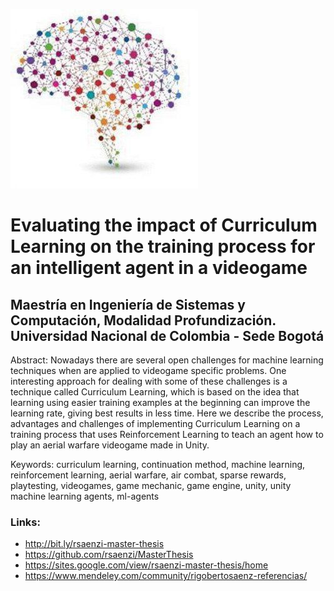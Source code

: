 ![Header](/Logo.jpg)

# Evaluating the impact of Curriculum Learning on the training process for an intelligent agent in a videogame
## Maestría en Ingeniería de Sistemas y Computación, Modalidad Profundización. Universidad Nacional de Colombia - Sede Bogotá

Abstract: Nowadays there are several open challenges for machine learning techniques when are applied to videogame specific problems. One interesting approach for dealing with some of these challenges is a technique called Curriculum Learning, which is based on the idea that learning using easier training examples at the beginning can improve the learning rate, giving best results in less time. Here we describe the process, advantages and challenges of implementing Curriculum Learning on a training process that uses Reinforcement Learning to teach an agent how to play an aerial warfare videogame made in Unity.

Keywords: curriculum learning, continuation method, machine learning, reinforcement learning, aerial warfare, air combat, sparse rewards, playtesting, videogames, game mechanic, game engine, unity, unity machine learning agents, ml-agents

### Links:
* http://bit.ly/rsaenzi-master-thesis
* https://github.com/rsaenzi/MasterThesis
* https://sites.google.com/view/rsaenzi-master-thesis/home
* https://www.mendeley.com/community/rigobertosaenz-referencias/
